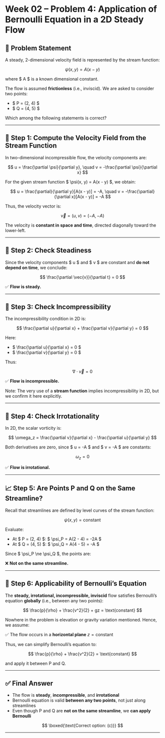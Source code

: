 
# Week 02 – Problem 4: Application of Bernoulli Equation in a 2D Steady Flow

## 🧮 Problem Statement

A steady, 2-dimensional velocity field is represented by the stream function:

$$
\psi(x, y) = A(x - y)
$$

where $ A $ is a known dimensional constant.

The flow is assumed **frictionless** (i.e., inviscid). We are asked to consider two points:

- $ P = (2, 4) $
- $ Q = (4, 5) $

Which among the following statements is correct?

---

## 🧠 Step 1: Compute the Velocity Field from the Stream Function

In two-dimensional incompressible flow, the velocity components are:

$$
u = \frac{\partial \psi}{\partial y}, \quad v = -\frac{\partial \psi}{\partial x}
$$

For the given stream function $ \psi(x, y) = A(x - y) $, we obtain:

$$
u = \frac{\partial}{\partial y}[A(x - y)] = -A, \quad v = -\frac{\partial}{\partial x}[A(x - y)] = -A
$$

Thus, the velocity vector is:

$$
\vec{v} = (u, v) = (-A, -A)
$$

The velocity is **constant in space and time**, directed diagonally toward the lower-left.

---

## 🧪 Step 2: Check Steadiness

Since the velocity components $ u $ and $ v $ are constant and **do not depend on time**, we conclude:

$$
\frac{\partial \vec{v}}{\partial t} = 0
$$

✅ **Flow is steady.**

---

## 💨 Step 3: Check Incompressibility

The incompressibility condition in 2D is:

$$
\frac{\partial u}{\partial x} + \frac{\partial v}{\partial y} = 0
$$

Here:

- $ \frac{\partial u}{\partial x} = 0 $
- $ \frac{\partial v}{\partial y} = 0 $

Thus:

$$
\nabla \cdot \vec{v} = 0
$$

✅ **Flow is incompressible.**

Note: The very use of a **stream function** implies incompressibility in 2D, but we confirm it here explicitly.

---

## 🔄 Step 4: Check Irrotationality

In 2D, the scalar vorticity is:

$$
\omega_z = \frac{\partial v}{\partial x} - \frac{\partial u}{\partial y}
$$

Both derivatives are zero, since $ u = -A $ and $ v = -A $ are constants:

$$
\omega_z = 0
$$

✅ **Flow is irrotational.**

---

## 📈 Step 5: Are Points P and Q on the Same Streamline?

Recall that streamlines are defined by level curves of the stream function:

$$
\psi(x, y) = \text{constant}
$$

Evaluate:

- At $ P = (2, 4) $: $ \psi_P = A(2 - 4) = -2A $
- At $ Q = (4, 5) $: $ \psi_Q = A(4 - 5) = -A $

Since $ \psi_P \ne \psi_Q $, the points are:

❌ **Not on the same streamline.**

---

## 🧮 Step 6: Applicability of Bernoulli’s Equation

The **steady, irrotational, incompressible, inviscid** flow satisfies Bernoulli’s equation **globally** (i.e., between any two points):

$$
\frac{p}{\rho} + \frac{v^2}{2} + gz = \text{constant}
$$

Nowhere in the problem is elevation or gravity variation mentioned. Hence, we assume:

✅ The flow occurs in a **horizontal plane** $z = \text{constant}$

Thus, we can simplify Bernoulli’s equation to:

$$
\frac{p}{\rho} + \frac{v^2}{2} = \text{constant}
$$

and apply it between P and Q.

---

## ✅ Final Answer

- The flow is **steady**, **incompressible**, and **irrotational**
- Bernoulli equation is valid **between any two points**, not just along streamlines
- Even though P and Q are **not on the same streamline**, we **can apply Bernoulli**

$$
\boxed{\text{Correct option: (c)}}
$$

---
